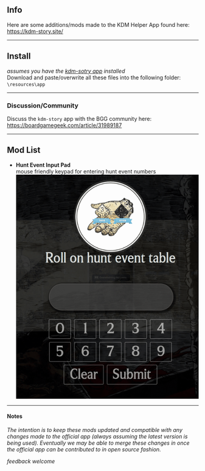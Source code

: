 ## Info
Here are some additions/mods made to the KDM Helper App found here:
https://kdm-story.site/

----

## Install
_assumes you have the [kdm-sotry app](https://kdm-story.site/) installed_  
Download and paste/overwrite all these files into the following folder:  
`\resources\app`

----
### Discussion/Community
Discuss the `kdm-story` app with the BGG community here:
https://boardgamegeek.com/article/31989187

----

## Mod List

* __Hunt Event Input Pad__  
mouse friendly keypad for entering hunt event numbers  
![hunt event input pad](docs/keypad.gif)


----
#### Notes

_The intention is to keep these mods updated and compatible with any changes made to the official app (always assuming the latest version is being used).  Eventually we may be able to merge these changes in once the official app can be contributed to in open source fashion._

_feedback welcome_